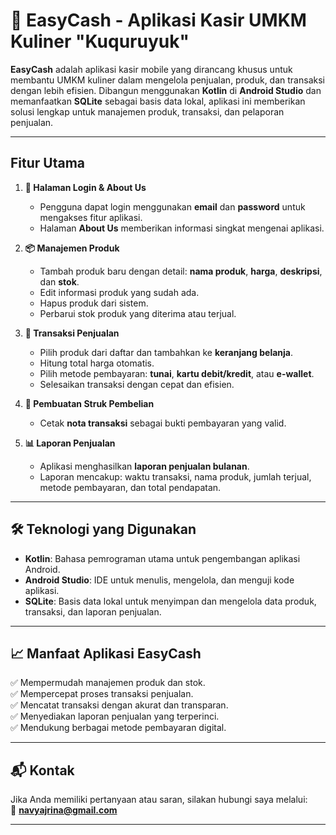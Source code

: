 # 📱 **EasyCash - Aplikasi Kasir UMKM Kuliner "Kuquruyuk"**

**EasyCash** adalah aplikasi kasir mobile yang dirancang khusus untuk membantu UMKM kuliner dalam mengelola penjualan, produk, dan transaksi dengan lebih efisien. Dibangun menggunakan **Kotlin** di **Android Studio** dan memanfaatkan **SQLite** sebagai basis data lokal, aplikasi ini memberikan solusi lengkap untuk manajemen produk, transaksi, dan pelaporan penjualan.

---

## **Fitur Utama**

1. **🔑 Halaman Login & About Us**  
   - Pengguna dapat login menggunakan **email** dan **password** untuk mengakses fitur aplikasi.  
   - Halaman **About Us** memberikan informasi singkat mengenai aplikasi.  

2. **📦 Manajemen Produk**  
   - Tambah produk baru dengan detail: **nama produk**, **harga**, **deskripsi**, dan **stok**.  
   - Edit informasi produk yang sudah ada.  
   - Hapus produk dari sistem.  
   - Perbarui stok produk yang diterima atau terjual.  

3. **🛒 Transaksi Penjualan**  
   - Pilih produk dari daftar dan tambahkan ke **keranjang belanja**.  
   - Hitung total harga otomatis.  
   - Pilih metode pembayaran: **tunai**, **kartu debit/kredit**, atau **e-wallet**.  
   - Selesaikan transaksi dengan cepat dan efisien.  

4. **🧾 Pembuatan Struk Pembelian**  
   - Cetak **nota transaksi** sebagai bukti pembayaran yang valid.  

5. **📊 Laporan Penjualan**  
   - Aplikasi menghasilkan **laporan penjualan bulanan**.  
   - Laporan mencakup: waktu transaksi, nama produk, jumlah terjual, metode pembayaran, dan total pendapatan.  

---

## 🛠️ **Teknologi yang Digunakan**

- **Kotlin**: Bahasa pemrograman utama untuk pengembangan aplikasi Android.  
- **Android Studio**: IDE untuk menulis, mengelola, dan menguji kode aplikasi.  
- **SQLite**: Basis data lokal untuk menyimpan dan mengelola data produk, transaksi, dan laporan penjualan.  

---

## 📈 **Manfaat Aplikasi EasyCash**

✅ Mempermudah manajemen produk dan stok.  
✅ Mempercepat proses transaksi penjualan.  
✅ Mencatat transaksi dengan akurat dan transparan.  
✅ Menyediakan laporan penjualan yang terperinci.  
✅ Mendukung berbagai metode pembayaran digital.  

---

## 📬 **Kontak**

Jika Anda memiliki pertanyaan atau saran, silakan hubungi saya melalui:  
📧 **[navyajrina@gmail.com](navyajrina@gmail.com)**  

---
